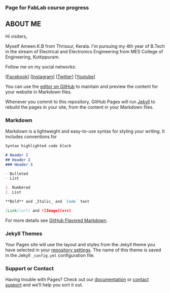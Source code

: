 ### Page for FabLab course progress

## ABOUT ME
Hi visiters,

Myself Ameen.K.B from Thrissur, Kerala. I'm pursuing my 4th year of B.Tech in the stream of Electrical and Electronics Engineering from MES College of Engineering, Kuttippuram.

Follow me on my social networks:

[[Facebook](https://facebook.com/ameintruztmi)]  [[Instagram](https://www.instagram.com/ameintruztmi)]  [[Twitter](https://twitter.com/AmeinTruztme)] [[Youtube](https://www.youtube.com/channel/UCh27FNyx4hxOgZCwAtZgn8g?view_as=subscriber)]

You can use the [editor on GitHub](https://github.com/ameenkb/ameenkb.github.com/edit/master/index.md) to maintain and preview the content for your website in Markdown files.

Whenever you commit to this repository, GitHub Pages will run [Jekyll](https://jekyllrb.com/) to rebuild the pages in your site, from the content in your Markdown files.

### Markdown

Markdown is a lightweight and easy-to-use syntax for styling your writing. It includes conventions for

```markdown
Syntax highlighted code block

# Header 1
## Header 2
### Header 3

- Bulleted
- List

1. Numbered
2. List

**Bold** and _Italic_ and `Code` text

[Link](url) and ![Image](src)
```

For more details see [GitHub Flavored Markdown](https://guides.github.com/features/mastering-markdown/).

### Jekyll Themes

Your Pages site will use the layout and styles from the Jekyll theme you have selected in your [repository settings](https://github.com/ameenkb/ameenkb.github.com/settings). The name of this theme is saved in the Jekyll `_config.yml` configuration file.

### Support or Contact

Having trouble with Pages? Check out our [documentation](https://help.github.com/categories/github-pages-basics/) or [contact support](https://github.com/contact) and we’ll help you sort it out.
